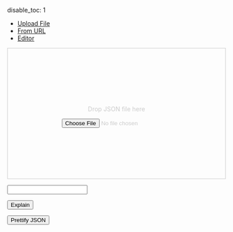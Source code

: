 disable_toc: 1

<script src="../../scripts/editor.bundle.js"></script>
<script src="../../scripts/lottie_explain.js"></script>
<style>
.schema-type {
    color: #998;
    font-style: italic;
}

.schema-type i {
    margin-right: 5px;
    font-style: normal;
}

.tab-content {
    margin: 1em 0;
}

.drop-area {
    border: 1px solid #ccc;
    color: #ccc;
    min-height: 300px;
    display: flex;
    justify-content: center;
    align-items: center;
    flex-flow: column;
}

</style>
<div class="alert alert-danger" role="alert" style="display: none" id="error_alert"></div>
<div class="alert alert-primary" role="alert" style="display: none" id="loading_alert">
    <div class="spinner-border" role="status"></div>
    Loading...
</div>

<ul class="nav nav-pills">
    <li><a data-toggle="pill" href="#tab_file">Upload File</a></li>
    <li><a data-toggle="pill" href="#tab_url">From URL</a></li>
    <li class="active"><a data-toggle="pill" href="#tab_editor" id="editor_tab">Editor</a></li>
</ul>
<div class="tab-content">
    <div id="tab_file" class="tab-pane fade in ">
        <div class="drop-area" ondrop="lottie_drop_input(event);" ondragover="event.preventDefault();">
            <p>Drop JSON file here</p>
            <input type="file" onchange="lottie_file_input(event);" class="form-control-file" />
        </div>
    </div>
    <div id="tab_url" class="tab-pane fade in">
        <p><input type="text" id="input_from_url" class="form-control" /></p>
        <p><button onclick="lottie_url_input(document.getElementById('input_from_url').value)" class="btn btn-primary">Explain</button>
    </div>
    <div id="tab_editor" class="tab-pane fade in active">
        <div class="alpha_checkered" id="lottie_target" style="max-width:100%; width: 512px;"></div>
        <button onclick="pretty()" class="btn btn-secondary">Prettify JSON</button>
        <div class="code-frame" style="height: 80vh;" id="editor_parent" >
            <div id="info_box">
                <div class="info_box_details"></div>
                <div class="info_box_lottie alpha_checkered"></div>
                <div class="btn-group btn-group-toggle info_box_buttons" style="display: none" data-toggle="buttons">
                    <label class="btn btn-primary btn-sm" id="btn_center_lottie" title="Show items centered in the preview">
                        <input type="radio" name="options" autocomplete="off"> Fit in View
                    </label>
                    <label class="btn btn-primary btn-sm" id="btn_reset_view" title="Show items as they appear on the file">
                        <input type="radio" name="options" autocomplete="off"> Normal View
                    </label>
                </div>
            </div>
        </div>
    </div>
</div>

<script>
    function input_error(e, safe = false)
    {
        error_container.style.display = "block";
        loading_div.style.display = "none";
        clear_element(error_container);
        error_container.appendChild(document.createTextNode(safe ? e : "Could not load input!"));
        console.error(e);
    }

    function input_start()
    {
        error_container.style.display = "none";
        loading_div.style.display = "block";
    }

    function lottie_file_input(ev)
    {
        input_start();
        lottie_receive_files(ev.target.files);
    }

    function lottie_receive_files(files)
    {
        for ( var i = 0; i < files.length; i++ )
        {
            var file = files[i];
            if ( file.type.match("application/json") )
            {
                var reader = new FileReader();

                reader.onload = function(e2)
                {
                    lottie_string_input(e2.target.result);
                };

                reader.readAsText(file);
                return;
            }
        }

        input_error("Not a JSON file", true);
    }

    function lottie_drop_input(ev)
    {
        ev.preventDefault();

        if (ev.dataTransfer.items)
        {
            input_start();
            lottie_receive_files(
                Array.from(ev.dataTransfer.items)
                .filter(i => i.kind === 'file')
                .map(i => i.getAsFile())
            );
        }
    }

    function lottie_url_input(url)
    {
        input_start();
        fetch(url)
        .then(r => r.json())
        .then(set_editor_json)
        .catch(input_error);
    }

    function set_editor_json(data)
    {
        lottie_string_input(JSON.stringify(data, undefined, 4));
    }

    function update_player_from_editor()
    {
        var load_ok = true;
        var lottie;
        var json_data = editor.state.doc.toString();

        tree_state.begin_load(editor);

        try {
            lottie = JSON.parse(json_data);
        } catch ( json_error ) {
            // Fall back to actual JS notation, which is more forgiving
            try {
                lottie = Function("return " + json_data)();
            } catch(e) {
                load_ok = false;
                tree_state.load_error(editor);
            }
        }

//         var datalist = document.getElementById("datalist_expression_paths");
//         datalist.innerHTML = "";
        if ( load_ok )
        {
            lottie_player.lottie = lottie;
            lottie_player.reload();
            /*if ( data["expression_path"].length )
            {
                try {
                    var expr_target = lottie;
                    var expr_path = data["expression_path"].split(".");
                    var last = expr_path.pop();
                    for ( var chunk of expr_path )
                        expr_target = expr_target[chunk];
                    expr_target[last] = data["expression"];
                } catch ( e ) {
                    if ( error.length )
                        error += "\n\n";
                    error += "Could not set the expression";
                }
            }
            gather_expressions(lottie, "", datalist);*/
            worker.postMessage({type: "update", lottie: lottie});
        }
    }

    function pretty()
    {
        set_editor_json(lottie_player.lottie);
    }

    function lottie_string_input(data)
    {
        editor.dispatch({
            changes: {from: 0, to: editor.state.doc.length, insert: data}
        });

        error_container.style.display = "none";
        loading_div.style.display = "none";
        document.getElementById("editor_tab").click();
    }

    function json_path_from_node(node, path)
    {
        while ( node.name != "JsonText" )
        {
            if ( node.name == "PropertyName" )
            {
                var prop = editor.state.sliceDoc(node.from + 1, node.to - 1);
                path.unshift(prop);
                node.parent();
                node.parent();
            }
            else if ( node.name == "Property" )
            {
                node.firstChild();
            }
            else
            {
                if ( node.node.parent.name == "Array" )
                {
                    var index = -1;
                    while ( node.prevSibling() )
                        index++;

                    path.unshift(Math.max(0, index));
                }
                node.parent();
            }
        }
    }

    function json_path_from_pos(pos)
    {
        var tree = CodeMirrorWrapper.ensureSyntaxTree(editor.state);
        var cur = tree.cursorAt(pos);
        var path = [];
        var starting_token = cur.node;
        json_path_from_node(cur, path);
        return [path, starting_token];
    }

    function on_worker_message(ev)
    {
        switch ( ev.data.type )
        {
            case "error":
                console.error(ev.data.message);
                break;
            case "schema_loaded":
                tree_state.schema = Object.assign(new SchemaData(), ev.data.schema);
                tree_state.schema.root = null; // not needed
                if ( lottie_player.lottie )
                    worker.postMessage({type: "update", lottie: lottie_player.lottie});
                break;
            case "result":
                tree_state.end_load(editor, ev.data.result);
                break;
            default:
                console.log(ev.data);
                break;
        }
    }

    class TreeResultVisitor
    {
        constructor(schema)
        {
            this.lint_errors = [];
            this.decorations = [];
            this.schema = schema;
        }

        visit(node, result, json, path = [])
        {
            if ( !node || !result )
                return false;

            if ( node.name == "JsonText" )
            {
                this.visit(node.firstChild, result, json, path);
                return false;
            }

            if ( node.name == "Object" )
            {
                this.on_object(node, result, json, path);

                for ( let prop_node of node.getChildren("Property") )
                {
                    let name_node = prop_node.getChild("PropertyName");
                    if ( !name_node )
                        continue;

                    let name = editor.state.sliceDoc(name_node.from + 1, name_node.to - 1);
                    if ( name in result.children )
                    {
                        let prop_result = result.children[name];
                        this.on_property(name_node, prop_node, prop_result, result, path);
                        this.visit(prop_node.lastChild, prop_result, json[name], path.concat([name]));
                    }
                    else
                    {
                        this.on_unknown_property(name, name_node, prop_node, path.concat([name]));
                    }
                }

                return true;
            }
            else if ( node.name == "Array" && node.firstChild )
            {
                this.on_array(node, result, json, path);
                var index = 0;
                var cur = node.firstChild.cursor();
                // first child is [
                while ( cur.nextSibling() )
                {
                    if ( !(index in result.children) )
                        break;

                    if ( this.visit(cur.node, result.children[index], json[index], path.concat([index])) )
                        index += 1;
                }
                return true;
            }
            else if (
                node.name == "True" || node.name == "False" ||
                node.name == "Null" || node.name == "Number" ||
                node.name == "String"
            )
            {
                this.on_value(node, result, json, path);
                return true;
            }

            return false;
        }

        lint_error(node, severity, message)
        {
            let error = {
                from: node.from,
                to: node.to,
                severity: severity,
                message: message,
            };
            if ( message.indexOf("<") != -1 )
            {
                error.renderMessage = function() {
                    let span = document.createElement("span");
                    span.innerHTML = message;
                    return span;
                };
            }
            this.lint_errors.push(error);
        }

        add_lint_errors(node, result, path)
        {
            if ( !node || !result )
                return;

            for ( let issue of new Set(result.issues) )
                this.lint_error(node, "error", issue);

            for ( let issue of new Set(result.warnings) )
                this.lint_error(node, "warning", issue);
        }

        on_object(node, result, json, path)
        {
            this.add_lint_errors(node.firstChild, result);
            this.add_lint_errors(node.lastChild, result);

            if ( result.description )
            {
                let deco = CodeMirrorWrapper.Decoration.widget({
                    widget: new SchemaTypeWidget(path, result, this.schema),
                    side: 1
                });
                this.decorations.push(deco.range(node.firstChild.to));
            }
        }

        on_property(name_node, prop_node, prop_result, obj_result, path)
        {
            this.add_lint_errors(name_node, prop_result.key);

            if ( prop_result.key )
            {
                let schema = this.schema;
                let deco = CodeMirrorWrapper.Decoration.mark({
                    class: "info_box_trigger",
                    info_box: (view) => TreeResultVisitor.property_info_box(view, schema, name_node, obj_result, prop_result),
                });
                this.decorations.push(deco.range(name_node.from, name_node.to));
            }
        }

        on_unknown_property(name, name_node, prop_node, path)
        {
            this.lint_error(name_node, "warning", `Unknown Property <code>${name}</code>`);
        }

        on_value(node, result, json, path)
        {
            this.add_lint_errors(node, result);
            if ( result.const )
            {
                let schema = this.schema;
                let deco = CodeMirrorWrapper.Decoration.mark({
                    class: "info_box_trigger",
                    info_box: (view) => TreeResultVisitor.enum_info_box(view, schema, node, result),
                });
                this.decorations.push(deco.range(node.from, node.to));
            }
        }

        on_array(node, result, json, path)
        {
            this.on_object(node, result, json, path);
        }

        static property_info_box(view, schema, node, obj_result, prop_result)
        {
            let box = new InfoBoxContents(null, schema);
            box.property(obj_result, prop_result);
            TreeResultVisitor.show_info_box(view, box, node);
        }

        static enum_info_box(view, schema, node, result)
        {
            let box = new InfoBoxContents(null, schema);
            box.enum_value(result, view.state.sliceDoc(node.from, node.to));
            TreeResultVisitor.show_info_box(view, box, node);
        }

        static show_info_box(view, box, node)
        {
            let coords = view.coordsAtPos(node.to);
            let bbox = view.dom.getBoundingClientRect();
            let x = coords.left - bbox.left;
            let y = coords.top - bbox.top;
            info_box.show_with_contents(null, box.element, box, x, y);
        }
    }

    class TreeState
    {
        constructor()
        {
            this.schema = null;
            this.lint_errors = [];
            this.decorations = [];
            this.validation_result = null;
            this.clear_info_effect = CodeMirrorWrapper.StateEffect.define();
            this.load_info_effect = CodeMirrorWrapper.StateEffect.define();
        }

        begin_load(view)
        {
            this.lint_errors = [];
            this.decorations = [];
            view.dispatch({effects: [this.clear_info_effect.of()]});
        }

        end_load(view, result)
        {
            this.validation_result = result;

            let tree = CodeMirrorWrapper.ensureSyntaxTree(view.state, undefined, 1000);
            if ( tree )
            {
                let visitor = new TreeResultVisitor(this.schema);
                visitor.visit(tree.topNode, result, lottie_player.lottie);
                this.lint_errors = visitor.lint_errors;
                this.decorations = visitor.decorations;

                this.get_syntax_errors(tree);
            }

            view.dispatch({effects: [this.load_info_effect.of({result: result})]});
        }

        load_error(view)
        {
            this.end_load(view, this.validation_result);
        }

        get_syntax_errors(tree)
        {
            tree.topNode.cursor().iterate(this.add_syntax_error.bind(this));
        }

        add_syntax_error(node)
        {
            if ( node.type.isError )
                this.lint_errors.push({
                    from: node.from == node.to && node.from > 0 ? node.from -1 : node.from,
                    to: node.to,
                    severity: "error",
                    message: "Invalid JSON"
                });
            return true;
        }

        linter()
        {
            return CodeMirrorWrapper.linter((() => this.lint_errors).bind(this));
        }
    }

    function inspect_tree(node)
    {
        let children = [];
        let name = node.name;

        if ( node.firstChild() )
        {
            while ( true )
            {
                children.push(inspect_tree(node));
                if ( !node.nextSibling() )
                    break;
            }
            node.parent()
        }

        return { [name]: children };
    }

    function autocomplete_cmp(a, b)
    {
        if ( a.boost != b.boost )
        {
            if ( a.boost < b.boost )
                return 1;

            if ( a.boost > b.boost )
                return -1;
        }

        if ( a.label < b.label )
            return -1;

        if ( a.label > b.label )
            return 1;

        return 0;
    }

    function autocomplete(context)
    {
        if ( !tree_state.validation_result )
            return null;

        let tree = CodeMirrorWrapper.ensureSyntaxTree(context.state);
        let cur = tree.cursorAt(context.pos);
        let from = context.pos;
        let to = context.pos;
        let in_prop = false;
        let prop_prefix = "";

        if ( cur.name == "Property" )
        {
            cur.firstChild();
            if ( cur.nextSibling() )
            {
                if ( !cur.type.isError )
                    return null;
                cur.prevSibling();
            }
        }

        if ( cur.name == "PropertyName" )
        {
            from = cur.from;
            to = cur.to;
            cur.parent()
            cur.parent();
            prop_prefix = context.state.sliceDoc(from + 1, to);
            if ( prop_prefix.endsWith("\"") )
                prop_prefix = prop_prefix.substr(0, prop_prefix.length - 1);

            in_prop = true;
        }
        else if ( !context.explicit )
        {
            return null;
        }

        if ( cur.name != "Object" )
            return null;

        let before = context.state.sliceDoc(0, context.pos);
        if ( !in_prop )
        {
            let obj_token = before.search(/[{,][^:{},]*$/);
            if ( obj_token == -1 )
                return null;

            let unmatched_quote = before.substr(obj_token).indexOf('"');
            if ( unmatched_quote != -1 )
            {
                from = unmatched_quote + obj_token;
                prop_prefix = before.substr(from+1);
            }
        }
        else if ( before.search(/:[^,]*$/) != -1 )
        {
            return null;
        }

        let path = [];
        json_path_from_node(cur.node.cursor(), path);

        let object_data = descend_validation_path(tree_state.validation_result, path);
        if ( !object_data.length )
            return null;

        let all_props = Object.keys(object_data[0].all_properties);
        if ( !all_props.length )
            return null;

        let keys_already_present = new Set();
        cur.firstChild();
        while ( cur.nextSibling() )
        {
            if ( cur.name == "Property" )
            {
                cur.firstChild();
                keys_already_present.add(context.state.sliceDoc(cur.from + 1, cur.to - 1));
                cur.parent();
            }
        }

        let matching_props = [];

        for ( let prop of all_props )
        {
            let boost = prop_prefix && prop.startsWith(prop_prefix) ? 1 : 0;
            if ( !keys_already_present.has(prop) || boost )
                matching_props.push({
                    label: prop,
                    apply: '"' + prop + '"' + (in_prop ? "" : ": "),
                    boost: boost,
                    type: "variable",
                    detail: object_data[0].all_properties[prop].title,
                    info: object_data[0].all_properties[prop].description,
                });
        }

        if ( !matching_props.length )
            return null;

        matching_props.sort(autocomplete_cmp);

        return {
            from: from,
            to: to,
            filter: false,
            options: matching_props
        };
    }

    class SchemaTypeWidget extends CodeMirrorWrapper.WidgetType
    {
        constructor(path, result, schema)
        {
            super();
            this.result = result;
            this.path = path;
            this.path_str = path.join(".");
            this.schema = schema;
        }

        eq(other)
        {
            return this.path_str == other.path_str;
        }

        show_info_box(target)
        {
            let lottie = descend_lottie_path(lottie_player.lottie, this.path);
            let box = new InfoBoxContents(null, this.schema);
            box.result_info_box(this.result, lottie, lottie_player.lottie, false);
            let bbox = editor_parent.getBoundingClientRect();
            let x = target.offsetLeft + target.offsetWidth;
            let y = target.offsetTop;
            info_box.show_with_contents(null, box.element, box, x, y);
        }

        toDOM()
        {
            get_validation_links(this.result, this.schema); // updates title

            let span = document.createElement("span");
            span.classList.add("schema-type");
            span.classList.add("info_box_trigger");

            let icon_class = schema_icons[this.result.def] ?? "fas fa-info-circle";
            let icon = document.createElement("i");
            icon.setAttribute("class", icon_class);
            span.appendChild(icon);

            span.appendChild(document.createTextNode(this.result.title));

            let self = this;
            span.addEventListener("click", e => self.show_info_box(span));

            return span;
        }
    }

    function on_click(ev, view)
    {
        let pos = editor.posAtCoords({x: ev.clientX, y: ev.clientY});
        view.state.field(decoration_field).between(pos, pos, (from, to, deco) => {
            if ( deco.spec.info_box )
                deco.spec.info_box(view);
        });
    }

    let tree_state = new TreeState();
    let decoration_field = CodeMirrorWrapper.StateField.define({
        create()
        {
            return CodeMirrorWrapper.Decoration.none;
        },

        update(value, transaction)
        {
            for ( let effect of transaction.effects)
            {
                if ( effect.is(tree_state.clear_info_effect) )
                    value = CodeMirrorWrapper.Decoration.none;
                else if ( effect.is(tree_state.load_info_effect) )
                    value = CodeMirrorWrapper.Decoration.set(tree_state.decorations, true);
            }

            return value;
        },
        provide: f => CodeMirrorWrapper.EditorView.decorations.from(f)

    });

    let editor_parent = document.getElementById("editor_parent");
    let editor = new CodeMirrorWrapper.EditorView({
        state: CodeMirrorWrapper.EditorState.create({
            extensions: [
                CodeMirrorWrapper.lintGutter(),
                ...CodeMirrorWrapper.default_extensions,
                CodeMirrorWrapper.json(),
                CodeMirrorWrapper.on_change(update_player_from_editor),
                tree_state.linter(),
                CodeMirrorWrapper.autocompletion({override: [autocomplete]}),
                decoration_field,
                CodeMirrorWrapper.EditorView.domEventHandlers({click: on_click}),
                CodeMirrorWrapper.keymap.of(CodeMirrorWrapper.lintKeymap),

            ]
        }),
        parent: editor_parent
    });

    let info_box = new InfoBox(document.getElementById("info_box"));
    document.body.addEventListener("click", e => {
        if (
            !e.target.closest(".info_box_trigger") &&
            !info_box.element.contains(e.target)
        )
            info_box.hide()
    });

    const worker = new Worker("../../scripts/explain_worker.js");
    worker.onmessage = on_worker_message;

    var lottie_player = new LottiePlayer("lottie_target", undefined);

    let error_container = document.getElementById("error_alert");
    let loading_div = document.getElementById("loading_alert");

    var data = playground_get_data();
    if ( data )
    {
        if ( data[0] == "{" )
            lottie_string_input(data);
        else
            lottie_url_input(data);
    }
    else
    {
        set_editor_json({
            "v": "5.5.2",
            "fr": 60,
            "ip": 0,
            "op": 60,
            "w": 512,
            "h": 512,
            "ddd": 0,
            "assets": [],
            "fonts": {
                "list": []
            },
            "markers": [],
            "layers": []
        });
    }
</script>


<!--


<details>
    <summary>Expression Editor</summary>
    <div class="form-group">
        <label for="expression_path">Expression JSON Path</label>
        <input
            type="text"
            data-lottie-input="editor"
            name="expression_path"
            id="expression_path"
            list="datalist_expression_paths"
            class="form-control"
            oninput="select_expression(this.value)"
            autocomplete="off"
        />
        <datalist id="datalist_expression_paths"></datalist>
    </div>
    <div class="highlighted-input" style="height: 15em;">
        <textarea
            autocomplete="off"
            class="code-input"
            data-lang="js"
            data-lottie-input="editor"
            name="expression"
            oninput="syntax_edit_update(this, this.value); syntax_edit_scroll(this); "
            onkeydown="syntax_edit_tab(this, event);"
            onscroll="syntax_edit_scroll(this);"
            spellcheck="false"
            id="editor_expression_input"
        ></textarea>
        <pre aria-hidden="true"><code class="language-js hljs"></code></pre>
    </div>
    <button onclick="lottie_player.reload();" class="btn btn-secondary">Set Expression</button>
</details>

<div class="highlighted-input" style="height: 80vh;">
<textarea autocomplete="off" class="code-input" data-lang="js" data-lottie-input="editor"
name="json" oninput="syntax_edit_update(this, this.value); syntax_edit_scroll(this); lottie_player.reload();"
onkeydown="syntax_edit_tab(this, event);" onscroll="syntax_edit_scroll(this);"
rows="3" spellcheck="false" id="editor_input">
</textarea>
<pre aria-hidden="true"><code class="language-js hljs"></code></pre>
</div>

<script>

function gather_expressions(object, path, datalist)
{
    for ( var [k, v] of Object.entries(object) )
    {
        if ( typeof v == "object" )
            gather_expressions(v, path + k + ".", datalist);
        else if ( k == "x" && typeof v == "string" )
            datalist.appendChild(document.createElement("option")).setAttribute("value", path + "x");
    }
}

function select_expression(path)
{
    try {
        var expr_target = lottie_player.lottie;
        var expr_path = path.split(".");
        for ( var chunk of expr_path )
            expr_target = expr_target[chunk];

        if ( typeof expr_target == "string" )
        {
            var textarea = document.getElementById("editor_expression_input");
            textarea.value = expr_target;
            syntax_edit_update(textarea, expr_target);
        }
    } catch ( e ) {
        console.log(e);
    }
}


var textarea = document.getElementById("editor_input");

var lottie_player = new PlaygroundPlayer(
    "editor",
    "lottie_target",
    undefined,
    function(json, data) {
        if ( this.lottie === undefined )
        {
            this.lottie = {
                "v": "5.5.2",
                "fr": 60,
                "ip": 0,
                "op": 60,
                "w": 512,
                "h": 512,
                "ddd": 0,
                "assets": [],
                "fonts": {
                    "list": []
                },
                "markers": [],
                "layers": []
            };
            textarea.value = JSON.stringify(this.lottie, undefined, 4);
            syntax_edit_update(textarea, textarea.value);
        }
        else
        {
            var error = "";
            this.load_ok = true;
            try {
                this.lottie = JSON.parse(data["json"]);
            } catch ( json_error ) {
                var message = json_error.message.replace("JSON.parse: ", "");
                try {
                    this.lottie = Function("return " + data["json"])();
                    error = "Warning: Invalid JSON, using permissive mode\n" + message;
                } catch(e) {
                    error = "Error: Could not load JSON\n" + message;
                    this.load_ok = false;
                }
            }

            var datalist = document.getElementById("datalist_expression_paths");
            datalist.innerHTML = "";
            if ( this.load_ok )
            {
                if ( data["expression_path"].length )
                {
                    try {
                        var expr_target = this.lottie;
                        var expr_path = data["expression_path"].split(".");
                        var last = expr_path.pop();
                        for ( var chunk of expr_path )
                            expr_target = expr_target[chunk];
                        expr_target[last] = data["expression"];
                    } catch ( e ) {
                        if ( error.length )
                            error += "\n\n";
                        error += "Could not set the expression";
                    }
                }
                gather_expressions(this.lottie, "", datalist);
            }

            document.getElementById("json_error").innerText = error;
        }

        worker.postMessage({type: "update", lottie: this.lottie});
    }
);
</script>
-->
